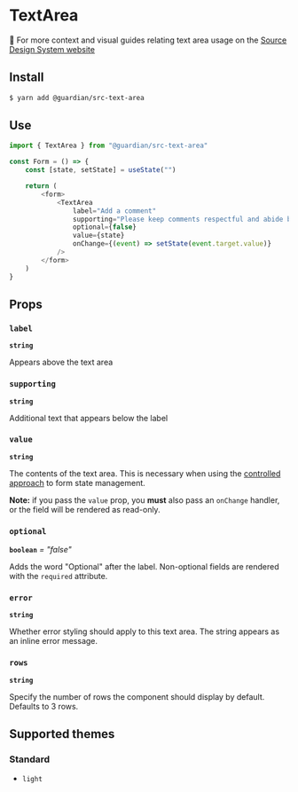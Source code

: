 # TextArea

📣 For more context and visual guides relating text area usage on the [Source Design System website](https://www.theguardian.design/2a1e5182b/p/77ee17-overview)

## Install

```sh
$ yarn add @guardian/src-text-area
```

## Use

```js
import { TextArea } from "@guardian/src-text-area"

const Form = () => {
    const [state, setState] = useState("")

    return (
        <form>
            <TextArea
                label="Add a comment"
                supporting="Please keep comments respectful and abide by the community guidelines."
                optional={false}
                value={state}
                onChange={(event) => setState(event.target.value)}
            />
        </form>
    )
}
```

## Props

### `label`

**`string`**

Appears above the text area

### `supporting`

**`string`**

Additional text that appears below the label

### `value`

**`string`**

The contents of the text area. This is necessary when using the [controlled approach](https://reactjs.org/docs/forms.html#controlled-components) to form state management.

**Note:** if you pass the `value` prop, you **must** also pass an `onChange` handler, or the field will be rendered as read-only.

### `optional`

**`boolean`** _= "false"_

Adds the word "Optional" after the label. Non-optional fields are rendered with the `required` attribute.

### `error`

**`string`**

Whether error styling should apply to this text area. The string appears as an inline error message.

### `rows`

**`string`**

Specify the number of rows the component should display by default. Defaults to 3 rows.

## Supported themes

### Standard

-   `light`

